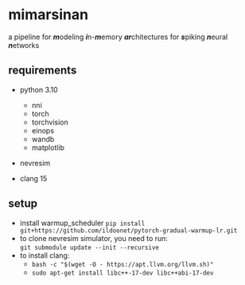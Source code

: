# mimarsinan
a pipeline for ***m***odeling ***i***n-***m***emory ***ar***chitectures for 
***s***piking ***n***eural ***n***etworks


## requirements
- python 3.10
    - nni
    - torch
    - torchvision
    - einops
    - wandb
    - matplotlib

- nevresim
- clang 15

## setup
- install warmup_scheduler
    `pip install git+https://github.com/ildoonet/pytorch-gradual-warmup-lr.git`
- to clone nevresim simulator, you need to run: \
    `git submodule update --init --recursive`
- to install clang:
    - `bash -c "$(wget -O - https://apt.llvm.org/llvm.sh)"`
    - `sudo apt-get install libc++-17-dev libc++abi-17-dev`